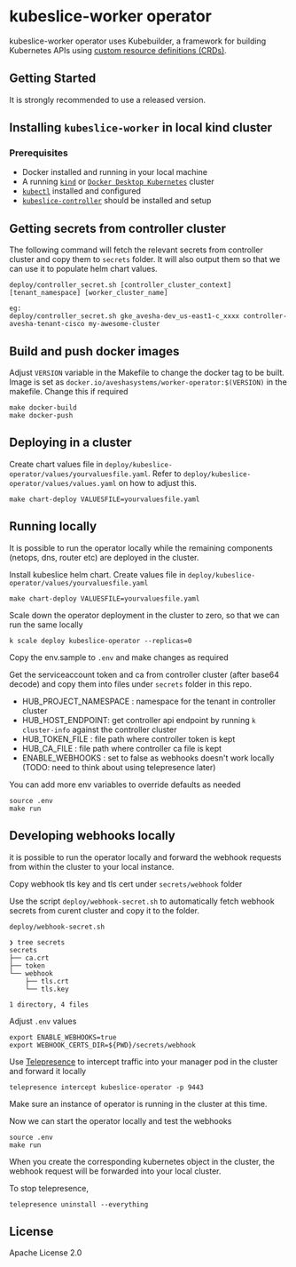 # kubeslice-worker operator

kubeslice-worker operator uses Kubebuilder, a framework for building Kubernetes APIs
using [custom resource definitions (CRDs)](https://kubernetes.io/docs/tasks/access-kubernetes-api/extend-api-custom-resource-definitions).

## Getting Started

It is strongly recommended to use a released version.

## Installing `kubeslice-worker` in local kind cluster

### Prerequisites

* Docker installed and running in your local machine
* A running [`kind`](https://kind.sigs.k8s.io/) or [`Docker Desktop Kubernetes`](https://docs.docker.com/desktop/kubernetes/)
  cluster
* [`kubectl`](https://kubernetes.io/docs/tasks/tools/) installed and configured
* [`kubeslice-controller`](https://github.com/kubeslice/kubeslice-controller) should be installed and setup

## Getting secrets from controller cluster

The following command will fetch the relevant secrets from controller cluster
and copy them to `secrets` folder. It will also output them so that we
can use it to populate helm chart values.

```
deploy/controller_secret.sh [controller_cluster_context] [tenant_namespace] [worker_cluster_name]

eg:
deploy/controller_secret.sh gke_avesha-dev_us-east1-c_xxxx controller-avesha-tenant-cisco my-awesome-cluster
```

## Build and push docker images

Adjust `VERSION` variable in the Makefile to change the docker tag to be built.
Image is set as `docker.io/aveshasystems/worker-operator:$(VERSION)` in the makefile. Change this if required

```
make docker-build
make docker-push
```

## Deploying in a cluster

Create chart values file in `deploy/kubeslice-operator/values/yourvaluesfile.yaml`.
Refer to `deploy/kubeslice-operator/values/values.yaml` on how to adjust this.

```
make chart-deploy VALUESFILE=yourvaluesfile.yaml
```

## Running locally

It is possible to run the operator locally while the remaining
components (netops, dns, router etc) are deployed in the cluster.

Install kubeslice helm chart.
Create values file in `deploy/kubeslice-operator/values/yourvaluesfile.yaml`

```
make chart-deploy VALUESFILE=yourvaluesfile.yaml
```

Scale down the operator deployment in the cluster to zero, so that we
can run the same locally

```
k scale deploy kubeslice-operator --replicas=0
```

Copy the env.sample to `.env` and make changes as required

Get the serviceaccount token and ca from controller cluster (after base64
decode) and copy them into files under `secrets` folder in this repo.

* HUB_PROJECT_NAMESPACE : namespace for the tenant in controller cluster
* HUB_HOST_ENDPOINT: get controller api endpoint by running `k cluster-info` against the controller cluster
* HUB_TOKEN_FILE : file path where controller token is kept
* HUB_CA_FILE : file path where controller ca file is kept
* ENABLE_WEBHOOKS : set to false as webhooks doesn't work locally (TODO: need to think about using telepresence later)

You can add more env variables to override defaults as needed

```
source .env
make run
```

## Developing webhooks locally

it is possible to run the operator locally and forward the webhook
requests from within the cluster to your local instance.

Copy webhook tls key and tls cert under `secrets/webhook` folder

Use the script `deploy/webhook-secret.sh` to automatically fetch webhook secrets from curent cluster and copy it to the folder.

```
deploy/webhook-secret.sh
```

```
❯ tree secrets
secrets
├── ca.crt
├── token
└── webhook
    ├── tls.crt
    └── tls.key

1 directory, 4 files
```

Adjust `.env` values

```
export ENABLE_WEBHOOKS=true
export WEBHOOK_CERTS_DIR=${PWD}/secrets/webhook
```

Use [Telepresence](https://www.telepresence.io/) to intercept traffic into your manager pod in the
cluster and forward it locally

```
telepresence intercept kubeslice-operator -p 9443
```

Make sure an instance of operator is running in the cluster at this
time.

Now we can start the operator locally and test the webhooks

```
source .env
make run
```

When you create the corresponding kubernetes object in the cluster, the
webhook request will be forwarded into your local cluster.

To stop telepresence,

```
telepresence uninstall --everything
```

## License

Apache License 2.0
